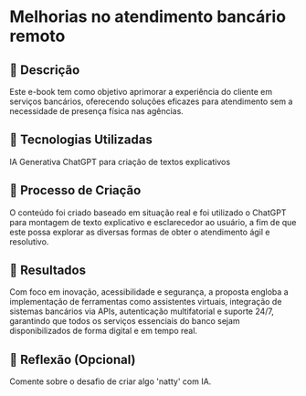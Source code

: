 # Melhorias no atendimento bancário remoto 

## 📒 Descrição
Este e-book tem como objetivo aprimorar a experiência do cliente em serviços bancários, oferecendo soluções eficazes para atendimento sem a necessidade de presença física nas agências.

## 🤖 Tecnologias Utilizadas
IA Generativa ChatGPT para criação de textos explicativos

## 🧐 Processo de Criação
O conteúdo foi criado baseado em situação real e foi utilizado o ChatGPT para montagem de texto explicativo e esclarecedor ao usuário, a fim de que este possa explorar as diversas formas de obter o atendimento ágil e resolutivo.

## 🚀 Resultados
Com foco em inovação, acessibilidade e segurança, a proposta engloba a implementação de ferramentas como assistentes virtuais, integração de sistemas bancários via APIs, autenticação multifatorial e suporte 24/7, garantindo que todos os serviços essenciais do banco sejam disponibilizados de forma digital e em tempo real.

## 💭 Reflexão (Opcional)
Comente sobre o desafio de criar algo 'natty' com IA.
